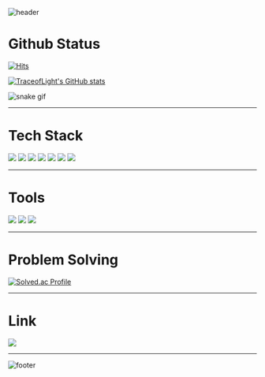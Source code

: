
![header](https://capsule-render.vercel.app/api?type=waving&color=timeGradient&height=180&section=header&text=Introduce%20This%20Github&fontSize=50&fontAlignY=38&descAlign=75&descAlignY=60&animation=fadeIn)

# Github Status

[![Hits](https://hits.seeyoufarm.com/api/count/incr/badge.svg?url=https%3A%2F%2Fgithub.com%2Ftraceoflight%2Fhit-counter&count_bg=%2379C83D&title_bg=%23555555&icon=git.svg&icon_color=%23F05032&title=visitors&edge_flat=false)](https://hits.seeyoufarm.com)

[![TraceofLight's GitHub stats](https://github-readme-stats.vercel.app/api?username=TraceofLight&show_icons=true&bg_color=FFFFFF)](https://www.traceoflight.dev/)

![snake gif](https://github.com/TraceofLight/TraceofLight/blob/output/github-contribution-grid-snake.svg)
<hr>

# Tech Stack
<div>
<img src="https://img.shields.io/badge/Git-FFFFFF?style=plastic&logo=git&logoColor=F05032"/>
<img src="https://img.shields.io/badge/ABAP-FFFFFF?style=plastic&logo=sap&logoColor=0FAAFF"/>
<img src="https://img.shields.io/badge/Swift-FFFFFF?style=plastic&logo=swift&logoColor=F05138"/>
<img src="https://img.shields.io/badge/Python-FFFFFF?style=plastic&logo=python&logoColor=3776AB"/>
<img src="https://img.shields.io/badge/Django-FFFFFF?style=plastic&logo=django&logoColor=092E20"/>
<img src="https://img.shields.io/badge/Java-FFFFFF?style=plastic&logo=Java&logoColor=3776AB"/>
<img src="https://img.shields.io/badge/Spring-FFFFFF?style=plastic&logo=spring&logoColor=0A3711"/>

</div>
<hr>

# Tools

<div>
<img src="https://img.shields.io/badge/Visual Studio Code-FFFFFF?style=plastic&logo=visualstudiocode&logoColor=007ACC"/>
<img src="https://img.shields.io/badge/Pycharm-FFFFFF?style=plastic&logo=pycharm&logoColor=008000"/>
<img src="https://img.shields.io/badge/Jupyter-FFFFFF?style=plastic&logo=jupyter&logoColor=F37626"/>
</div>
<hr>

# Problem Solving

[![Solved.ac Profile](https://mazassumnida.wtf/api/v2/generate_badge?boj=traceoflight)](https://solved.ac/traceoflight)
<hr>

# Link

[<img src="https://img.shields.io/badge/velog-FFFFFF?style=plastic&logo=velog&logoColor=20C997"/>](https://velog.io/@traceoflight/)
<hr>

![footer](https://capsule-render.vercel.app/api?section=footer&type=waving&color=timeGradient)
